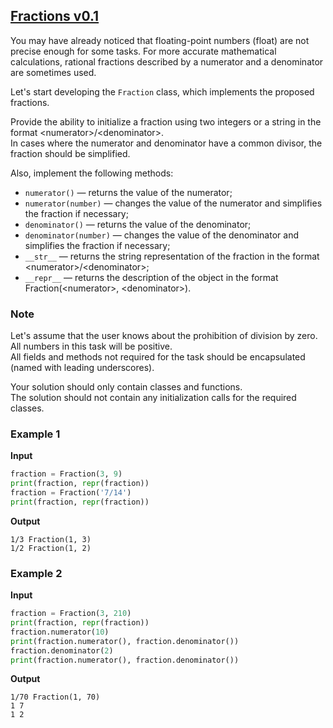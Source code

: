 ## [Fractions v0.1](../../../solutions/5.2/52_d.py)

You may have already noticed that floating-point numbers (float) are not precise enough for some tasks. For more accurate mathematical calculations, rational fractions described by a numerator and a denominator are sometimes used.

Let's start developing the `Fraction` class, which implements the proposed fractions.

Provide the ability to initialize a fraction using two integers or a string in the format \<numerator>/\<denominator>.\
In cases where the numerator and denominator have a common divisor, the fraction should be simplified.

Also, implement the following methods:

- `numerator()` — returns the value of the numerator;
- `numerator(number)` — changes the value of the numerator and simplifies the fraction if necessary;
- `denominator()` — returns the value of the denominator;
- `denominator(number)` — changes the value of the denominator and simplifies the fraction if necessary;
- `__str__` — returns the string representation of the fraction in the format \<numerator>/\<denominator>;
- `__repr__` — returns the description of the object in the format Fraction(\<numerator>, \<denominator>).

### Note

Let's assume that the user knows about the prohibition of division by zero.\
All numbers in this task will be positive.\
All fields and methods not required for the task should be encapsulated (named with leading underscores).

Your solution should only contain classes and functions.\
The solution should not contain any initialization calls for the required classes.

### Example 1

__Input__
```python
fraction = Fraction(3, 9)
print(fraction, repr(fraction))
fraction = Fraction('7/14')
print(fraction, repr(fraction))
```

__Output__
```plaintext
1/3 Fraction(1, 3)
1/2 Fraction(1, 2)
```

### Example 2

__Input__
```python
fraction = Fraction(3, 210)
print(fraction, repr(fraction))
fraction.numerator(10)
print(fraction.numerator(), fraction.denominator())
fraction.denominator(2)
print(fraction.numerator(), fraction.denominator())
```

__Output__
```plaintext
1/70 Fraction(1, 70)
1 7
1 2
```